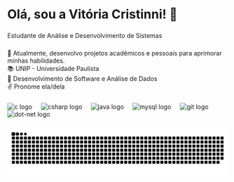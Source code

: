 <h1 align="left">Olá, sou a Vitória Cristinni! 👋</h1>

###

<p align="left">Estudante de Análise e Desenvolvimento de Sistemas</p>

###

<p align="left">👾 Atualmente, desenvolvo projetos acadêmicos e pessoais para aprimorar minhas habilidades.<br>📚 UNIP - Universidade Paulista<br>🎯 Desenvolvimento de Software e Análise de Dados<br>✌️ Pronome ela/dela</p>

###

<div align="left">
  <img src="https://cdn.jsdelivr.net/gh/devicons/devicon/icons/c/c-original.svg" height="40" alt="c logo"  />
  <img width="12" />
  <img src="https://cdn.jsdelivr.net/gh/devicons/devicon/icons/csharp/csharp-original.svg" height="40" alt="csharp logo"  />
  <img width="12" />
  <img src="https://cdn.jsdelivr.net/gh/devicons/devicon/icons/java/java-original.svg" height="40" alt="java logo"  />
  <img width="12" />
  <img src="https://cdn.jsdelivr.net/gh/devicons/devicon/icons/mysql/mysql-original.svg" height="40" alt="mysql logo"  />
  <img width="12" />
  <img src="https://cdn.jsdelivr.net/gh/devicons/devicon/icons/git/git-original.svg" height="40" alt="git logo"  />
  <img width="12" />
  <img src="https://cdn.jsdelivr.net/gh/devicons/devicon/icons/dot-net/dot-net-original.svg" height="40" alt="dot-net logo"  />
</div>

###

<img src="https://raw.githubusercontent.com/vitoriacristinni/vitoriacristinni/output/snake.svg" alt="Snake animation" />

###
